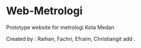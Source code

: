 # Web-Metrologi
Prototype website for metrologi Kota Medan

Created by : Raihan, Fachri, Efraim, Christiangit add .
